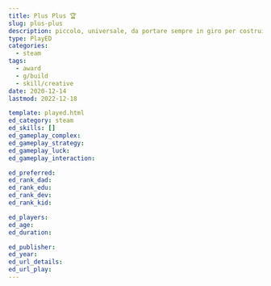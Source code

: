 ```yaml
---
title: Plus Plus 🏆
slug: plus-plus
description: piccolo, universale, da portare sempre in giro per costruire ovunque
type: PlayED
categories:
  - steam
tags:
  - award
  - g/build
  - skill/creative
date: 2020-12-14
lastmod: 2022-12-18

template: played.html
ed_category: steam
ed_skills: []
ed_gameplay_complex: 
ed_gameplay_strategy: 
ed_gameplay_luck: 
ed_gameplay_interaction: 

ed_preferred: 
ed_rank_dad: 
ed_rank_edu: 
ed_rank_dev: 
ed_rank_kid: 

ed_players: 
ed_age: 
ed_duration: 

ed_publisher: 
ed_year: 
ed_url_details: 
ed_url_play: 
---
```

